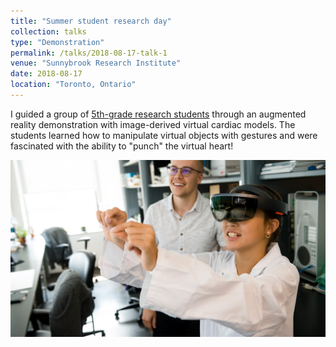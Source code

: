 ```yaml
---
title: "Summer student research day"
collection: talks
type: "Demonstration"
permalink: /talks/2018-08-17-talk-1
venue: "Sunnybrook Research Institute"
date: 2018-08-17
location: "Toronto, Ontario"
---
```


I guided a group of [5th-grade research students](https://sunnybrook.ca/media/item.asp?c=1&i=1788&f=summer-student-research-day) through an augmented reality demonstration with image-derived virtual cardiac models. The students learned how to manipulate virtual objects with gestures and were fascinated with the ability to "punch" the virtual heart!

![Student research day](/images/student-research-day-2018-3.jpg)